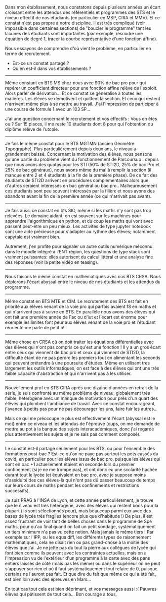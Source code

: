 Dans mon établissement, nous constatons depuis plusieurs années un écart croissant entre les attendus des référentiels et programmes des STS  et le niveau effectif de nos étudiants (en particulier en MSP, CIRA et MMV). Et ce constat n'est pas propre à notre discipline. Il est très compliqué (voir impossible dans certaines sections) de "boucler le programme" tant les lacunes des étudiants sont importantes (par exemple, résoudre une équation de degré 1, tracer la courbe représentative d'une fonction affine).

Nous essayons de comprendre d'où vient le problème, en particulier en terme de recrutement.

- Est-ce un constat partagé ?
- Qu'en est-il dans vos établissements ?


-------------------------



Même constant en BTS MS chez nous avec 90% de bac pro pour qui repérer un coefficient directeur pour une fonction affine relève de l'exploit.
Alors parler de dérivation... Et ce constat se généralise à toutes les matières.
Les élèves se démotivent et quittent la section. Et ceux qui restent n'arrivent même plus à se mettre au travail.
J'ai l'impression de participer à une course de formule 1 avec un 103 SP...

J'ai une question concernant le recrutement et vos effectifs : Vous en êtes ou ?
Sur 15 places, il me reste 10 étudiants dont 8 pour qui l'obtention du diplôme relève de l'utopie.


-------------------------


Je fais le même constat pour le BTS MGTMN (ancien Géomètre Topographe). Plus particulièrement depuis deux ans, le niveau a grandement baissé.
Concernant la motivation des élèves, nous pensons qu'une partie du problème vient du fonctionnement de Parcoursup : depuis que nous avons des quotas pour les STI (50% de STI2D, 25% de bac Pro et 25% de bac généraux), nous avons même du mal à remplir la section (il manque entre 2 et 4 étudiants à la fin de la première phase). De ce fait des étudiants de STI2D  arrivent en procédures complémentaires alors que d'autres seraient intéressés en bac général ou bac pro.. Malheureusement ces étudiants sont peu souvent intéressés par la filière et nous avons des abandons avant la fin de la première année (ce qui n'arrivait pas avant).


-------------------------


Je fais aussi ce constat en bts SIO, même si les maths n'y sont pas trop relevées.
Le domaine aidant, on est souvent sur les machines pour apprendre l'algorithmique en python, et du coup les maths qui vont avec passent peut-être un peu mieux.
Les activités de type jupyter notebook sont une aide précieuse pour s'adapter au rythme des élèves; notamment capytale est vraiment bien.

Autrement, j'en profite pour signaler un autre outils numérique méconnu: dans le moodle intégré à l'ENT région, les questions de type stack sont vraiment puissantes: elles autorisent du calcul littéral et une analyse fine des réponses (voir la petite vidéo en teasing).


-------------------------


Nous faisons le même constat en mathématiques avec nos BTS CRSA.
Nous déplorons l'écart abyssal entre le niveau de nos étudiants et les attendus du programme.


-------------------------


Même constat en BTS MTE et CIM. 
Le recrutement des BTS est fait  en priorité aux élèves venant de la voie pro qui parfois avaient 18 en maths et qui n'arrivent pas à suivre en BTS. 
En parallèle nous avons des élèves qui ont fait une première année de Fac ou d'iut et l'écart est énorme pour exemple les limites font peur aux élèves venant de la voie pro et l'étudiant réorienté me parle de petit o!!


-------------------------


Même chose en CRSA où on doit traiter les équations différentielles avec des élèves qui n'ont pas compris ce qu'est une fonction ! Il y a un gros écart entre ceux qui viennent de bac pro et ceux qui viennent de STI2D, la difficulté étant de ne pas perdre les premiers tout en alimentant les seconds qui peuvent prétendre à une poursuite d'études.
Même en utilisant très largement les outils informatiques, on est face à des élèves qui ont une très faible capacité d'abstraction et qui n'arrivent pas à les utiliser.


-------------------------


Nouvellement prof en STS CIRA après une dizaine d'années en retrait de la série, je suis confronté au même problème de niveau, globalement très faible, hétérogène avec un manque de motivation pour près d'un quart des élèves qui plombent l'ambiance de travail. Avec ce constat encourageant, j'avance à petits pas pour ne pas décourager les uns, faire fuir les autres...

Mais ce qui me préoccupe le plus est effectivement l'écart (abyssal est le mot) entre ce niveau et les attendus de l'épreuve (oups, on me demande de mettre au pot à la banque des sujets interacadémiques, donc j'ai regardé plus attentivement les sujets et je ne sais pas comment composé).


-------------------------


Le constat est-il partagé seulement pour les BTS, ou pour l'ensemble des formations post-bac ? Est-ce qu'on ne paye pas surtout les pots cassés du covid, en particulier pour les élèves issus de bac pro, puisque les élèves qui sont en bac +1 actuellement étaient en seconde lors du premier confinement (si je ne me trompe pas), et ont donc eu une scolarité hachée durant tout le lycée (et équivalent en bac pro, avec je suppose moins d'assiduité des ces élèves-là qui n'ont pas dû passer beaucoup de temps sur leurs cours de maths pendant les confinements et restrictions successifs).

Je suis PRAG à l'INSA de Lyon, et cette année particulièrement, je trouve que le niveau est très hétérogène, avec des élèves qui restent bons pour la plupart (ils sont sélectionnés pour), mais beaucoup parmi eux avec des bases de lycée très fragiles (encore plus que d'habitude !)
De plus, il est assez frustrant de voir tant de belles choses dans le programme de Spé maths, pour qu'au final quand on fait un petit sondage, systématiquement un tiers minimum n'a pas vu cette notion. Mais jamais le même tiers ! 
Par exemple sur l'IPP, ou les equa diff, les différents types de raisonnement mathématiques, cela ne disait rien ou pas grand-chose à la moitié des élèves que j'ai. Je ne jette pas du tout la pierre aux collègues  de lycée qui font bien comme ils peuvent avec les contraintes actuelles, mais on a l'impression vu de l'extérieur d'un programme à la carte avec des pans entiers laissés de côté (mais pas les meme) où dans le supérieur on ne peut s'appuyer sur rien et où il faut systématiquement tout refaire de 0, puisque certains ne l'auront pas fait. Et que dire du fait que même ce qui a été fait, est bien loin avec des épreuves en Mars...

En tout cas tout cela est bien déprimant, et vos messages aussi :( Pauvres élèves qui pâtissent de tout cela... 
Bon courage à tous,